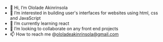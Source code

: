 - 👋 Hi, I’m Ololade Akinrinsola 
- 👀 I’m interested in building user's interfaces for websites using html, css and JavaScript 
- 🌱 I’m currently learning react
- 💞️ I’m looking to collaborate on any front end projects
- 📫 How to reach me @ololadeakinrinsola@gmail.com

<!---
Lolaakinrinsola/Lolaakinrinsola is a ✨ special ✨ repository because its `README.md` (this file) appears on your GitHub profile.
You can click the Preview link to take a look at your changes.
--->
